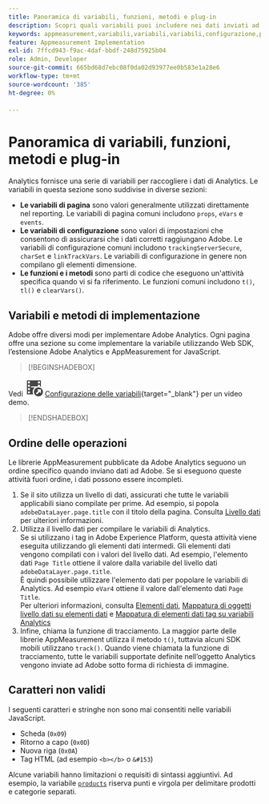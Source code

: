 ```yaml
---
title: Panoramica di variabili, funzioni, metodi e plug-in
description: Scopri quali variabili puoi includere nei dati inviati ad Adobe per migliorare la generazione di rapporti.
keywords: appmeasurement,variabili,variabili,variabili,configurazione,pagina,implementazione
feature: Appmeasurement Implementation
exl-id: 7ffcd943-f9ac-4daf-bbdf-248d75925b04
role: Admin, Developer
source-git-commit: 665bd68d7ebc08f0da02d93977ee0b583e1a28e6
workflow-type: tm+mt
source-wordcount: '385'
ht-degree: 0%

---
```


# Panoramica di variabili, funzioni, metodi e plug-in

Analytics fornisce una serie di variabili per raccogliere i dati di Analytics. Le variabili in questa sezione sono suddivise in diverse sezioni:

* **Le variabili di pagina** sono valori generalmente utilizzati direttamente nel reporting. Le variabili di pagina comuni includono `props`, `eVars` e `events`.
* **Le variabili di configurazione** sono valori di impostazioni che consentono di assicurarsi che i dati corretti raggiungano Adobe. Le variabili di configurazione comuni includono `trackingServerSecure`, `charSet` e `linkTrackVars`. Le variabili di configurazione in genere non compilano gli elementi dimensione.
* **Le funzioni e i metodi** sono parti di codice che eseguono un&#39;attività specifica quando vi si fa riferimento. Le funzioni comuni includono `t()`, `tl()` e `clearVars()`.

## Variabili e metodi di implementazione

Adobe offre diversi modi per implementare Adobe Analytics. Ogni pagina offre una sezione su come implementare la variabile utilizzando Web SDK, l’estensione Adobe Analytics e AppMeasurement for JavaScript.


>[!BEGINSHADEBOX]

Vedi ![VideoCheckedOut](/help/assets/icons/VideoCheckedOut.svg) [Configurazione delle variabili](https://video.tv.adobe.com/v/28755?quality=12&learn=on){target="_blank"} per un video demo.

>[!ENDSHADEBOX]


## Ordine delle operazioni

Le librerie AppMeasurement pubblicate da Adobe Analytics seguono un ordine specifico quando inviano dati ad Adobe. Se si eseguono queste attività fuori ordine, i dati possono essere incompleti.

1. Se il sito utilizza un livello di dati, assicurati che tutte le variabili applicabili siano compilate per prime. Ad esempio, si popola `adobeDataLayer.page.title` con il titolo della pagina. Consulta [Livello dati](../prepare/data-layer.md) per ulteriori informazioni.
2. Utilizza il livello dati per compilare le variabili di Analytics. <br/>Se si utilizzano i tag in Adobe Experience Platform, questa attività viene eseguita utilizzando gli elementi dati intermedi. Gli elementi dati vengono compilati con i valori del livello dati. Ad esempio, l&#39;elemento dati `Page Title` ottiene il valore dalla variabile del livello dati `adobeDataLayer.page.title`. <br/>È quindi possibile utilizzare l&#39;elemento dati per popolare le variabili di Analytics. Ad esempio `eVar4` ottiene il valore dall&#39;elemento dati `Page Title`. <br/>Per ulteriori informazioni, consulta [Elementi dati](https://experienceleague.adobe.com/docs/experience-platform/tags/ui/data-elements.html?lang=it), [Mappatura di oggetti livello dati su elementi dati](../launch/layer-to-elements.md) e [Mappatura di elementi dati tag su variabili Analytics](../launch/elements-to-variable.md)
3. Infine, chiama la funzione di tracciamento. La maggior parte delle librerie AppMeasurement utilizza il metodo `t()`, tuttavia alcuni SDK mobili utilizzano `track()`. Quando viene chiamata la funzione di tracciamento, tutte le variabili supportate definite nell’oggetto Analytics vengono inviate ad Adobe sotto forma di richiesta di immagine.

## Caratteri non validi

I seguenti caratteri e stringhe non sono mai consentiti nelle variabili JavaScript.

* Scheda (`0x09`)
* Ritorno a capo (`0x0D`)
* Nuova riga (`0x0A`)
* Tag HTML (ad esempio `<b></b>` o `&#153`)

Alcune variabili hanno limitazioni o requisiti di sintassi aggiuntivi. Ad esempio, la variabile [`products`](page-vars/products.md) riserva punti e virgola per delimitare prodotti e categorie separati.
